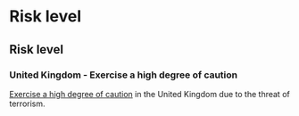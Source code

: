 # Risk level

## Risk level

### United Kingdom - Exercise a high degree of caution

[Exercise a high degree of caution](#levels "Risk Levels") in the United Kingdom due to the threat of terrorism.